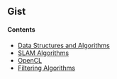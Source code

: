 ## Gist

#### Contents

- [Data Structures and Algorithms](data_structures_and_algorithms/README.md)
- [SLAM Algorithms](slam_algorithms/README.md)
- [OpenCL](opencl/README.md)
- [Filtering Algorithms](filtering_algorithms/README.md)

